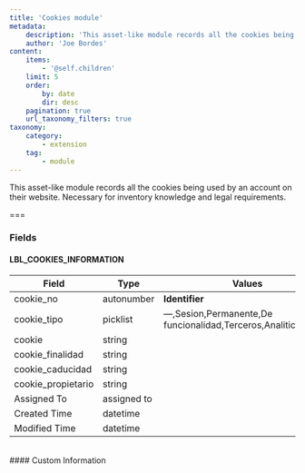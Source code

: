 ```yaml
---
title: 'Cookies module'
metadata:
    description: 'This asset-like module records all the cookies being used by an account on their website. Necessary for inventory knowledge and legal requirements.'
    author: 'Joe Bordes'
content:
    items:
        - '@self.children'
    limit: 5
    order:
        by: date
        dir: desc
    pagination: true
    url_taxonomy_filters: true
taxonomy:
    category:
        - extension
    tag:
        - module
---
```


This asset-like module records all the cookies being used by an account on their website. Necessary for inventory knowledge and legal requirements.

===

### Fields

#### LBL_COOKIES_INFORMATION

<table class="table table-striped">
<thead>
<tr class="header">
<th>Field</th>
<th>Type</th>
<th>Values</th>
</tr>
</thead>
<tbody>
<tr>
<td>cookie_no</td>
<td>autonumber</td>
<td><strong>Identifier</strong></td>
</tr>
<tr>
<td>cookie_tipo</td>
<td>picklist</td>
<td>—,Sesion,Permanente,De funcionalidad,Terceros,Analiticas,Otros
</td>
</tr>
<tr>
<td>cookie</td>
<td>string</td>
<td></td>
</tr>
<tr>
<td>cookie_finalidad</td>
<td>string</td>
<td></td>
</tr>
<tr>
<td>cookie_caducidad</td>
<td>string</td>
<td></td>
</tr>
<tr>
<td>cookie_propietario</td>
<td>string</td>
<td></td>
</tr>
<tr>
<td>Assigned To</td>
<td>assigned to</td>
<td></td>
</tr>
<tr>
<td>Created Time</td>
<td>datetime</td>
<td></td>
</tr>
<tr>
<td>Modified Time</td>
<td>datetime</td>
<td></td>
</tr>
</tbody>
</table>
<br>
#### Custom Information